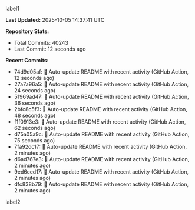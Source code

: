 
label1 
<!-- ACTIVITY_START -->
**Last Updated:** 2025-10-05 14:37:41 UTC

**Repository Stats:**
- Total Commits: 40243
- Last Commit: 12 seconds ago

**Recent Commits:**
- 74d9d05af: 🤖 Auto-update README with recent activity (GitHub Action, 12 seconds ago)
- 27a7a96a5: 🤖 Auto-update README with recent activity (GitHub Action, 24 seconds ago)
- 51969ad47: 🤖 Auto-update README with recent activity (GitHub Action, 36 seconds ago)
- 2bfc8c5f3: 🤖 Auto-update README with recent activity (GitHub Action, 48 seconds ago)
- f1f0913e3: 🤖 Auto-update README with recent activity (GitHub Action, 62 seconds ago)
- d75a05a9c: 🤖 Auto-update README with recent activity (GitHub Action, 75 seconds ago)
- 7fa92dc17: 🤖 Auto-update README with recent activity (GitHub Action, 2 minutes ago)
- d6ad767e3: 🤖 Auto-update README with recent activity (GitHub Action, 2 minutes ago)
- 9ed6ced17: 🤖 Auto-update README with recent activity (GitHub Action, 2 minutes ago)
- dfc838b79: 🤖 Auto-update README with recent activity (GitHub Action, 2 minutes ago)
<!-- ACTIVITY_END -->

label2
